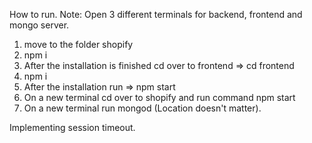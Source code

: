 How to run.
Note: Open 3 different terminals for backend, frontend and mongo server.

1. move to the folder shopify
2. npm i
3. After the installation is finished cd over to frontend => cd frontend
4. npm i
5. After the installation run => npm start
6. On a new terminal cd over to shopify and run command npm start
7. On a new terminal run mongod (Location doesn't matter).

Implementing session timeout.
